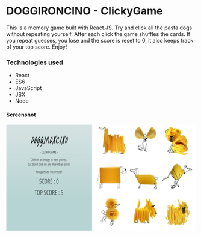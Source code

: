 # DOGGIRONCINO - ClickyGame

This is a memory game built with React.JS. Try and click all the pasta dogs without repeating yourself. After each click the game shuffles the cards.
If you repeat guesses, you lose and the score is reset to 0, it also keeps track of your top score. Enjoy!

### Technologies used

- React
- ES6
- JavaScript
- JSX
- Node

#### Screenshot

![](src/images/doggironcinoPreview.png)
